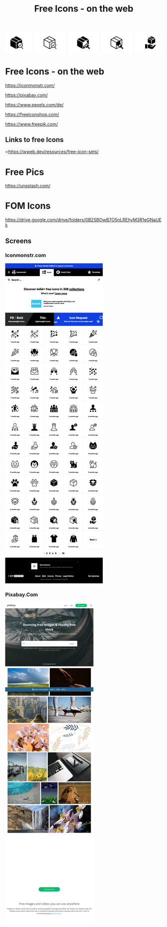 ﻿---
layout: post
title: Free Icons - on the web  
categories: [Icons]
tags: [Icons, Free]
--- 

![FreeIcons](../pic/free-icons-on-the-web-iconmonstr-crop.png)

# Free Icons - on the web

<https://iconmonstr.com/>

<https://pixabay.com/>

<https://www.pexels.com/de/>

<https://freeiconshop.com/>

<https://www.freepik.com/>

## Links to free Icons

<https://wweb.dev/resources/free-icon-sets/

# Free Pics 

<https://unsplash.com/>

# FOM Icons 

<https://drive.google.com/drive/folders/0B2SBOwB7O5nLREhyM3R1eGNaUEk>

## Screens

### Iconmonstr.com
![Screenshot](../pic/free-icons-on-the-web-iconmonstr.png)

### Pixabay.Com

![2020 05 29 Pixabay.Com](../pic/2020-05-29-pixabay.com.png)
